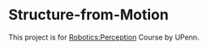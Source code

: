 # Structure-from-Motion

This project is for [Robotics:Perception](https://www.coursera.org/learn/robotics-perception/home/week/4) Course by UPenn.
